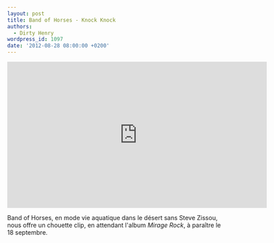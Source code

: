```yaml
---
layout: post
title: Band of Horses - Knock Knock
authors:
  - Dirty Henry
wordpress_id: 1097
date: '2012-08-28 08:00:00 +0200'
---
```

<iframe width="600" height="338" src="http://www.npr.org/templates/event/embeddedVideo.php?storyId=159982723" frameborder="0" scrolling="no"></iframe>

Band of Horses, en mode vie aquatique dans le désert sans Steve Zissou, nous offre un chouette clip, en attendant l'album *Mirage Rock*, à paraître le 18 septembre.
